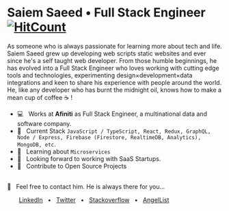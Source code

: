 # Saiem Saeed • Full Stack Engineer [![HitCount](http://hits.dwyl.com/saiemsaeed/saiemsaeed.svg)](http://hits.dwyl.com/saiemsaeed/saiemsaeed)

As someone who is always passionate for learning more about tech and life. Saiem Saeed grew up developing web scripts static websites and ever since he's a self taught web developer. From those humble beginnings, he has evolved into a Full Stack Engineer who loves working with cutting edge tools and technologies, experimenting design×development×data integrations and keen to share his experience with people around the world. He, like any developer who has burnt the midnight oil, knows how to make a mean cup of coffee ☕️ ! 

  * 💻 &nbsp; Works at **Afiniti** as Full Stack Engineer, a multinational data and software company.
  * 💬 &nbsp; Current Stack `JavaScript / TypeScript, React, Redux, GraphQL, Node / Express, Firebase (Firestore, RealtimeDB, Analytics), MongoDB, etc`.
  * 📖 &nbsp; Learning about `Microservices`
  * 👀 &nbsp; Looking forward to working with SaaS Startups.
  * 🤝 &nbsp; Contribute to Open Source Projects

<br />
📩 &nbsp; Feel free to contact him. He is always there for you...

&nbsp; &nbsp; &nbsp; &nbsp;[LinkedIn](https://www.linkedin.com/in/saiemsaeed/) &nbsp; • &nbsp; [Twitter](https://twitter.com/saiemsaeed) &nbsp; • &nbsp; [Stackoverflow](https://stackoverflow.com/users/8945777/saiem-saeed) &nbsp; • &nbsp; [AngelList](https://angel.co/u/saiemsaeed) 
